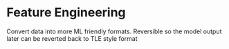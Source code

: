 # Feature Engineering

Convert data into more ML friendly formats.  Reversible so the model output later can be reverted back to TLE style format